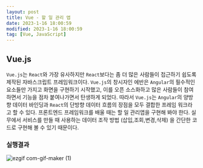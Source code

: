 ```yaml
---
layout: post
title: Vue - 할 일 관리 앱 
date: 2023-1-16 18:00:59
modified: 2023-1-16 18:00:59
tag: [Vue, JavaScript]
---
```


## Vue.js
`Vue.js`는 `React`와 가장 유사하지만 `React`보다는 좀 더 많은 사람들이 접근하기 쉽도록 제작된 자바스크립트 프레임워크이다. `Vue.js`의 창시자인 에반은 `Angular`의 필수적인 요소들만 가지고 화면을 구현하기 시작했고, 이를 오픈 소스화하고 많은 사람들이 참여하면서 기능을 점차 붙여나가면서 탄생하게 되었다. 따라서 `Vue.js`는 `Angular`의 양방향 데이터 바인딩과 `React`의 단방향 데이터 흐름의 장점을 모두 결합한 프레임 워크라고 할 수 있다.
프론트엔드 프레임워크를 배울 때는 할 일 관리앱을 구현해 봐야 한다. 실무에서 서비스를 만들 때 사용하는 데이터 조작 방법 (삽입,조회,변경,삭제) 을 간단한 코드로 구현해 볼 수 있기 때문이다.


### 실행결과

![ezgif com-gif-maker (1)](https://user-images.githubusercontent.com/99943583/212711300-993fdc81-0bf7-4352-a19f-0c70218724f2.gif)





